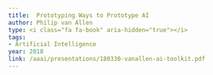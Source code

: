```yaml
---
title:  Prototyping Ways to Prototype AI
author: Philip van Allen
type: <i class="fa fa-book" aria-hidden="true"></i>
tags:
- Artificial Intelligence
year: 2018
link: /aaai/presentations/180330-vanallen-ai-toolkit.pdf
---
```

